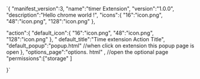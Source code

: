 `{
  "manifest_version":3,
  "name":"timer Extension",
  "version":"1.0.0",
  "description":"Hello chrome world !",
  "icons":{
    "16":"icon.png",
     "48":"icon.png",
     "128":"icon.png"
  },
  
  "action":{
     "default_icon":{
        "16":"icon.png",
        "48":"icon.png",
        "128":"icon.png"
     },
     " default_title":"Time extension Action Title",
     "default_popup":"popup.html" //when click on extension this popup page is open
    },
   "options_page":"options.   html" ,  //open the optional page
   "permissions":["storage" ]

}`